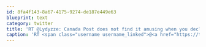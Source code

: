 ```yaml
---
id: 8fa4f143-8a67-4175-9274-de187e449e63
blueprint: text
category: twitter
title: 'RT @Lydyzze: Canada Post does not find it amusing when you declare your shipped items as "priceless". #heartless'
caption: 'RT <span class="username username_linked">@<a href="https://twitter.com/Lydyzze" title="">Lydyzze</a></span>: Canada Post does not find it amusing when you declare your shipped items as "priceless". <span class="hashtag hashtag_local">#<a href="http://tweettemp.darylchymko.ca/?tag=heartless">heartless</a>'
---
```

